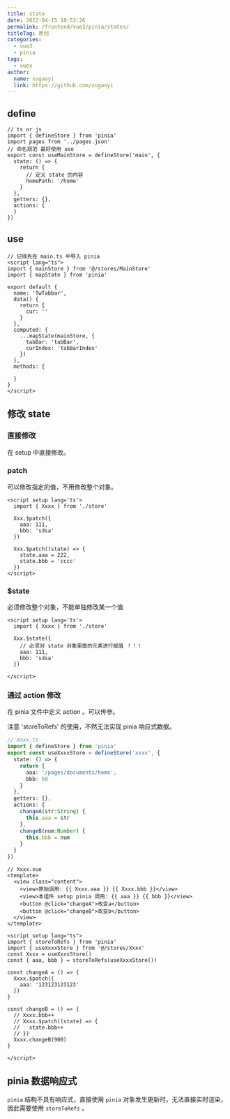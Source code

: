 ```yaml
---
title: state
date: 2022-04-15 10:53:26
permalink: /frontend/vue3/pinia/states/
titleTag: 原创
categories: 
  - vue3
  - pinia
tags: 
  - vuex
author: 
  name: xugaoyi
  link: https://github.com/xugaoyi
---
```

## define

```vue
// ts or js 
import { defineStore } from 'pinia'
import pages from '../pages.json'
// 命名规范 最好使用 use
export const useMainStore = defineStore('main', {
  state: () => {
    return {
      // 定义 state 的内容
      homePath: '/home'
    }
  },
  getters: {},
  actions: {
  }
})

```

## use

```vue
// 记得先在 main.ts 中导入 pinia
<script lang="ts">
import { mainStore } from '@/stores/MainStore'
import { mapState } from 'pinia'

export default {
  name: 'TwTabbar',
  data() {
    return {
      cur: ''
    }
  },
  computed: {
    ...mapState(mainStore, {
      tabBar: 'tabBar',
      curIndex: 'tabBarIndex'
    })
  },
  methods: {
    
  }
}
</script>

```

## 修改 state

### 直接修改
在 setup 中直接修改。

### patch
可以修改指定的值，不用修改整个对象。
```vue
<script setup lang='ts'>
  import { Xxxx } from './store'

  Xxx.$patch({
    aaa: 111,
    bbb: 'sdsa'
  })

  Xxx.$patch((state) => {
    state.aaa = 222,
    state.bbb = 'cccc'
  })
</script>
```

### $state
必须修改整个对象，不能单独修改某一个值
```vue
<script setup lang='ts'>
  import { Xxxx } from './store'

  Xxx.$state({
    // 必须对 state 对象里面的元素进行赋值 ！！！
    aaa: 111,
    bbb: 'sdsa'
  })

</script>
```

### 通过 action 修改
在 pinia 文件中定义 action 。可以传参。

注意 'storeToRefs' 的使用，不然无法实现 pinia 响应式数据。

```ts
// Xxxx.ts
import { defineStore } from 'pinia'
export const useXxxxStore = defineStore('xxxx', {
  state: () => {
    return {
      aaa: '/pages/documents/home',
      bbb: 50
    }
  },
  getters: {},
  actions: {
    changeA(str:String) {
      this.aaa = str
    },
    changeB(num:Number) {
      this.bbb = num
    }
  }
})

```

```vue
// Xxxx.vue
<template>
  <view class="content">
    <view>原始调用: {{ Xxxx.aaa }} {{ Xxxx.bbb }}</view>
    <view>本组件 setup pinia 调用: {{ aaa }} {{ bbb }}</view>
    <button @click="changeA">改变a</button>
    <button @click="changeB">改变b</button>
  </view>
</template>

<script setup lang="ts">
import { storeToRefs } from 'pinia'
import { useXxxxStore } from '@/stores/Xxxx'
const Xxxx = useXxxxStore()
const { aaa, bbb } = storeToRefs(useXxxxStore())

const changeA = () => {
  Xxxx.$patch({
    aaa: '123123123123'
  })
}

const changeB = () => {
  // Xxxx.bbb++
  // Xxxx.$patch((state) => {
  //   state.bbb++
  // })
  Xxxx.changeB(900)
}

</script>
```
## pinia 数据响应式
`pinia` 结构不具有响应式，直接使用 `pinia` 对象发生更新时，无法直接实时渲染，因此需要使用 `storeToRefs` 。
